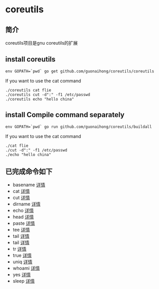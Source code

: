 # coreutils

## 简介
coreutils项目是gnu coreutils的扩展

## install coreutils
```
env GOPATH=`pwd` go get github.com/guonaihong/coreutils/coreutils
```
If you want to use the cat command
```
./coreutils cat flie
./coreutils cut -d":" -f1 /etc/passwd
./coreutils echo "hello china"
```

## install Compile command separately
```
env GOPATH=`pwd` go run github.com/guonaihong/coreutils/buildall
```
If you want to use the cat command
```
./cat flie
./cut -d":" -f1 /etc/passwd
./echo "hello china"
```

## 已完成命令如下 
* basename [详情](./basename/README.md)
* cat [详情](./cat/README.md)
* cut [详情](./cut/README.md)
* dirname [详情](./dirname/README.md)
* echo [详情](./echo/README.md)
* head [详情](./head/README.md)
* paste [详情](./paste/README.md)
* tee [详情](./tee/README.md)
* tail [详情](./tail/README.md)
* tail [详情](./tac/README.md)
* tr [详情](./tr/README.md)
* true [详情](./true/README.md)
* uniq [详情](./uniq/README.md)
* whoami [详情](./whoami/README.md)
* yes [详情](./yes/README.md)
* sleep [详情](./sleep/README.md)
